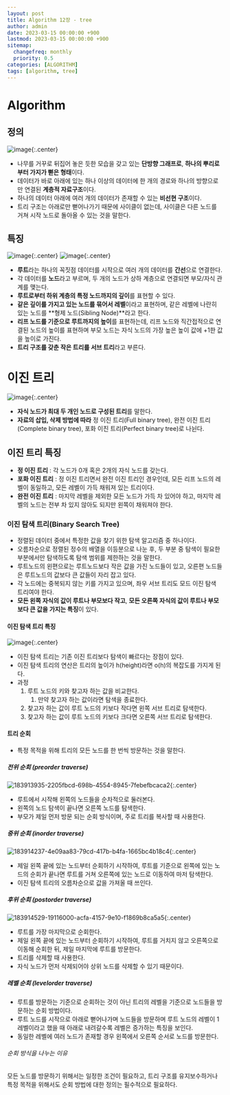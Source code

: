 ```yaml
---
layout: post
title: Algorithm 12장 - tree
author: admin
date: 2023-03-15 00:00:00 +900
lastmod: 2023-03-15 00:00:00 +900
sitemap:
  changefreq: monthly
  priority: 0.5
categories: [ALGORITHM]
tags: [algorithm, tree]
---
```


# Algorithm

## 정의

![image](https://user-images.githubusercontent.com/118104644/225150868-d77176bd-75ed-4bb6-8e2f-5f9ba116f7fb.png){:.center}

- 나무를 거꾸로 뒤집어 놓은 듯한 모습을 갖고 있는 **단방향 그래프로**, **하나의 뿌리로부터 가지가 뻗은 형태**이다.
- 데이터가 바로 아래에 있는 하나 이상의 데이터에 한 개의 경로와 하나의 방향으로만 연결된 **계층적 자료구조**이다.
- 하나의 데이터 아래에 여러 개의 데이터가 존재할 수 있는 **비선현 구조**이다.
- 트리 구조는 아래로만 뻗어나가기 때문에 사이클이 없는데, 사이클은 다른 노드를 거쳐 시작 노드로 돌아올 수 있는 것을 말한다.

## 특징

![image](https://user-images.githubusercontent.com/118104644/225151734-3bcdf64c-d66f-4f25-b33b-8c59566d8ffd.png){:.center}
![image](https://user-images.githubusercontent.com/118104644/225152137-ba0fc115-b261-4539-97a9-fa409ab53307.png){:.center}

- **루트**라는 하나의 꼭짓점 데이터를 시작으로 여러 개의 데이터를 **간선**으로 연결한다.
- 각 데이터를 **노드**라고 부르며, 두 개의 노드가 상하 계층으로 연결되면 부모/자식 관계를 맺는다.
- **루트로부터 하위 계층의 특정 노드까지의 깊이**를 표현할 수 있다.
- **같은 깊이를 가지고 있는 노드를 묶어서 레벨**이라고 표현하며, 같은 레벨에 나란히 있는 노드를 **형제 노드(Sibling Node)**라고 한다.
- **리프 노드를 기준으로 루트까지의 높이**를 표현하는데, 리프 노드와 직간접적으로 연결된 노드의 높이를 표현하며 부모 노드는 자식 노드의 가장 높은 높이 값에 +1한 값을 높이로 가진다.
- **트리 구조를 갖춘 작은 트리를 서브 트리**라고 부른다.

# 이진 트리

![image](https://user-images.githubusercontent.com/118104644/225153562-7099b8fc-5a14-444b-84ed-c330d804ec78.png){:.center}

- **자식 노드가 최대 두 개인 노드로 구성된 트리**를 말한다.
- **자료의 삽입, 삭제 방법에 따라** 정 이진 트리(Full binary tree), 완전 이진 트리(Complete binary tree), 포화 이진 트리(Perfect binary tree)로 나뉜다.

## 이진 트리 특징

- **정 이진 트리** : 각 노드가 0개 혹은 2개의 자식 노드를 갖는다.
- **포화 이진 트리** : 정 이진 트리면서 완전 이진 트리인 경우인데, 모든 리프 노드의 레벨이 동일하고, 모든 레벨이 가득 채워져 있는 트리이다.
- **완전 이진 트리** : 마지막 레벨을 제외한 모든 노드가 가득 차 있어야 하고, 마지막 레벨의 노드는 전부 차 있지 않아도 되지만 왼쪽이 채워져야 한다.

### 이진 탐색 트리(Binary Search Tree)

- 정렬된 데이터 중에서 특정한 값을 찾기 위한 탐색 알고리즘 중 하나이다.
- 오름차순으로 정렬된 정수의 배열을 이등분으로 나눈 후, 두 부분 중 탐색이 필요한 부분에서만 탐색하도록 탐색 범위를 제한하는 것을 말한다.
- 루트노드의 왼편으로는 루트노드보다 작은 값을 가진 노드들이 있고, 오른편 노드들은 루트노드의 값보다 큰 값들이 자리 잡고 있다.
- 각 노드에는 중복되지 않는 키를 가지고 있으며, 좌우 서브 트리도 모드 이진 탐색 트리여야 한다.
- **모든 왼쪽 자식의 값이 루트나 부모보다 작고**, **모든 오른쪽 자식의 값이 루트나 부모보다 큰 값을 가지는 특징**이 있다.

#### 이진 탐색 트리 특징

![image](https://user-images.githubusercontent.com/118104644/225154826-3dd4bbfb-663f-4d48-af7e-af7ae1449c04.png){:.center}

- 이진 탐색 트리는 기존 이진 트리보다 탐색이 빠르다는 장점이 있다.
- 이진 탐색 트리의 연산은 트리의 높이가 h(height)라면 o(h)의 복잡도를 가지게 된다.
- 과정
  1. 루트 노드의 키와 찾고자 하는 값을 비교한다.
     1. 만약 찾고자 하는 값이라면 탐색을 종료한다.
  2. 찾고자 하는 값이 루트 노드의 키보다 작다면 왼쪽 서브 트리로 탐색한다.
  3. 찾고자 하는 값이 루트 노드의 키보다 크다면 오른쪽 서브 트리로 탐색한다.

#### 트리 순회

- 특정 목적을 위해 트리의 모든 노드를 한 번씩 방문하는 것을 말한다.

##### 전위 순회 (preorder traverse)

![183913935-2205fbcd-698b-4554-8945-7febefbcaca2](https://user-images.githubusercontent.com/118104644/225155284-a5125d26-c631-48df-acf5-884fccd6c15d.gif){:.center}

- 루트에서 시작해 왼쪽의 노드들을 순차적으로 둘러본다.
- 왼쪽의 노드 탐색이 끝나면 오른쪽 노드를 탐색한다.
- 부모가 제일 먼저 방문 되는 순회 방식이며, 주로 트리를 복사할 때 사용한다.

##### 중위 순회 (inorder traverse)

![183914237-4e09aa83-79cd-417b-b4fa-1665bc4b18c4](https://user-images.githubusercontent.com/118104644/225155521-baba5bcd-b802-41bd-91db-3cf4d774034b.gif){:.center}

- 제일 왼쪽 끝에 있는 노드부터 순회하기 시작하여, 루트를 기준으로 왼쪽에 있는 노드의 순회가 끝나면 루트를 거쳐 오른쪽에 있는 노드로 이동하여 마저 탐색한다.
- 이진 탐색 트리의 오름차순으로 값을 가져올 때 쓰인다.

##### 후위 순회 (postorder traverse)

![183914529-19116000-acfa-4157-9e10-f1869b8ca5a5](https://user-images.githubusercontent.com/118104644/225155748-df4eed06-3bcd-4af9-8ec7-94a05f0dc2e9.gif){:.center}

- 루트를 가장 마지막으로 순회한다.
- 제일 왼쪽 끝에 있는 노드부터 순회하기 시작하여, 루트를 거치지 않고 오른쪽으로 이동해 순회한 뒤, 제일 마지막에 루트를 방문한다.
- 트리를 삭제할 때 사용한다.
- 자식 노드가 먼저 삭제되어야 상위 노드를 삭제할 수 있기 때문이다.

##### 레벨 순회 (levelorder traverse)

- 루트를 방문하는 기준으로 순회하는 것이 아닌 트리의 레벨을 기준으로 노드들을 방문하는 순회 방법이다.
- 루트 노드를 시작으로 아래로 뻗어나가며 노드들을 방문하며 루트 노드의 레벨이 1레벨이라고 했을 때 아래로 내려갈수록 레벨은 증가하는 특징을 보인다.
- 동일한 레벨에 여러 노드가 존재할 경우 왼쪽에서 오른쪽 순서로 노드를 방문한다.

###### 순회 방식을 나누는 이유

모든 노드를 방문하기 위해서는 일정한 조건이 필요하고, 트리 구조를 유지보수하거나 특정 목적을 위해서도 순회 방법에 대한 정의는 필수적으로 필요하다.
